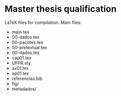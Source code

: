 # Master thesis qualification

LaTeX files for compilation. Main files: 

- main.tex
- 00-dados.tex
- 00-pacotes.tex
- 00-pretextual.tex
- 00-dados.tex
- cap01.tex
- UFPR.sty
- ax01.tex
- ap01.tex
- referencias.bib
- fig/
- metadados/
